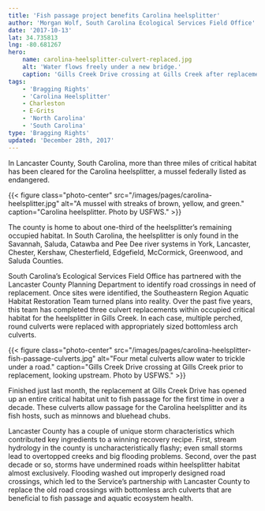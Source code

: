 ```yaml
---
title: 'Fish passage project benefits Carolina heelsplitter'
author: 'Morgan Wolf, South Carolina Ecological Services Field Office'
date: '2017-10-13'
lat: 34.735813
lng: -80.681267
hero:
    name: carolina-heelsplitter-culvert-replaced.jpg
    alt: 'Water flows freely under a new bridge.'
    caption: 'Gills Creek Drive crossing at Gills Creek after replacement  Photo by USFWS.'
tags:
    - 'Bragging Rights'
    - 'Carolina Heelsplitter'
    - Charleston
    - E-Grits
    - 'North Carolina'
    - 'South Carolina'
type: 'Bragging Rights'
updated: 'December 28th, 2017'
---
```


In Lancaster County, South Carolina, more than three miles of critical habitat has been cleared for the Carolina heelsplitter, a mussel federally listed as endangered.

{{< figure class="photo-center" src="/images/pages/carolina-heelsplitter.jpg" alt="A mussel with streaks of brown, yellow, and green." caption="Carolina heelsplitter. Photo by USFWS." >}}

The county is home to about one-third of the heelsplitter’s remaining occupied habitat.  In South Carolina, the heelsplitter is only found in the Savannah, Saluda, Catawba and Pee Dee river systems in York, Lancaster, Chester, Kershaw, Chesterfield, Edgefield, McCormick, Greenwood, and Saluda Counties.

South Carolina’s Ecological Services Field Office has partnered with the Lancaster County Planning Department to identify road crossings in need of replacement.  Once sites were identified, the Southeastern Region Aquatic Habitat Restoration Team turned plans into reality.  Over the past five years, this team has completed three culvert replacements within occupied critical habitat for the heelsplitter in Gills Creek.  In each case, multiple perched, round culverts were replaced with appropriately sized bottomless arch culverts.

{{< figure class="photo-center" src="/images/pages/carolina-heelsplitter-fish-passage-culverts.jpg" alt="Four metal culverts allow water to trickle under a road." caption="Gills Creek Drive crossing at Gills Creek prior to replacement, looking upstream. Photo by USFWS." >}}

Finished just last month, the replacement at Gills Creek Drive has opened up an entire critical habitat unit to fish passage for the first time in over a decade. These culverts allow passage for the Carolina heelsplitter and its fish hosts, such as minnows and bluehead chubs.
  
Lancaster County has a couple of unique storm characteristics which contributed key ingredients to a winning recovery recipe. First, stream hydrology in the county is uncharacteristically flashy; even small storms lead to overtopped creeks and big flooding problems.  Second, over the past decade or so, storms have undermined roads within heelsplitter habitat almost exclusively.  Flooding washed out improperly designed road crossings, which led to the Service’s partnership with Lancaster County to replace the old road crossings with bottomless arch culverts that are beneficial to fish passage and aquatic ecosystem health.
